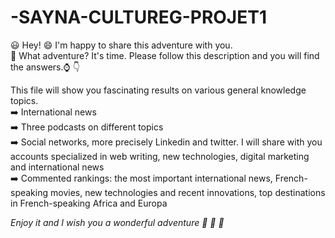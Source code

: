 # -SAYNA-CULTUREG-PROJET1

 :smiley: Hey!  :smile: I'm happy to share this adventure with you.  
 :rocket: What adventure? It's time. Please follow this description and you will find the answers.:watch: :point_down:  

This file will show you fascinating results on various general knowledge topics.   
:arrow_right: International news  
:arrow_right: Three podcasts on different topics  
:arrow_right: Social networks, more precisely Linkedin and twitter. I will share with you accounts specialized in web writing, new technologies, digital marketing and international news  
:arrow_right: Commented rankings: the most important international news, French-speaking movies, new technologies and recent innovations, top destinations in French-speaking Africa and Europa  
  
    
  *Enjoy it and I wish you a wonderful adventure :rocket: :rocket: :rocket:*
